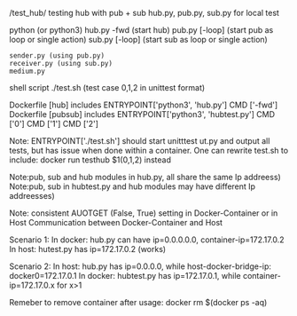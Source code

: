 /test_hub/ testing hub with pub + sub
hub.py, pub.py, sub.py for local test

python (or python3)
	hub.py -fwd  (start hub)
	pub.py [-loop] (start pub as loop or single action)
	sub.py [-loop] (start sub as loop or single action)

	sender.py (using pub.py)
	receiver.py (using sub.py)
	medium.py

shell script
./test.sh  (test case 0,1,2 in unittest format)

Dockerfile [hub] includes
ENTRYPOINT['python3', 'hub.py']
CMD ['-fwd']
Dockerfile [pubsub] includes
ENTRYPOINT['python3', 'hubtest.py']
CMD ['0']
CMD ['1']
CMD ['2']


Note: 
ENTRYPOINT['./test.sh'] should start unitttest ut.py and output all tests, but has issue when done within a container. One can rewrite test.sh to include: docker run testhub $1(0,1,2) instead

Note:pub, sub and hub modules in hub.py, all share the same Ip addreess)
Note:pub, sub in hubtest.py and hub modules may have different Ip addreesses)

Note: consistent AUOTGET (False, True) setting in Docker-Container or in Host
Communication between Docker-Container and Host

Scenario 1:
In docker: hub.py can have ip=0.0.0.0.0, container-ip=172.17.0.2
In host: hutest.py has ip=172.17.0.2 (works)

Scenario 2:
In host: hub.py has ip=0.0.0.0, while host-docker-bridge-ip: docker0=172.17.0.1
In docker: hubtest.py has ip=172.17.0.1, while container-ip=172.17.0.x for x>1

Remeber to remove container after usage: docker rm $(docker ps -aq)

